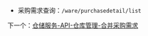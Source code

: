 - 采购需求查询：`/ware/purchasedetail/list`

下一个：[仓储服务-API-仓库管理-合并采购需求](课程&笔记/技术栈/尚硅谷/谷粒商城/步骤与问题/recources/仓储服务-API-仓库管理-合并采购需求.md)